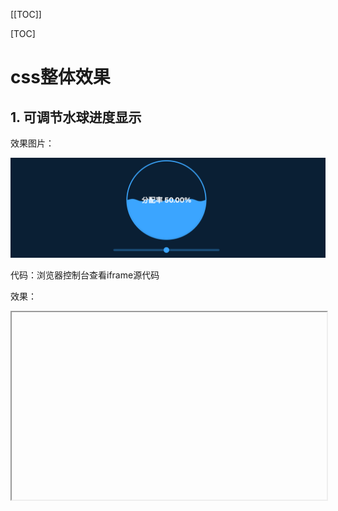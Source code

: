 [[TOC]]

[TOC]

# css整体效果

## 1. 可调节水球进度显示

效果图片：

![](./img/20-01.png)

代码：浏览器控制台查看iframe源代码

效果：

<iframe
  :src="$withBase('/css/css-demo/20-01.html')"
  width="100%" height="300"
  frameborder="1" scrolling="No" leftmargin="0" topmargin="0"
/>

## 2. 上下切换菜单

效果图片：

![](./img/20-02.png)

代码：浏览器控制台查看iframe源代码

效果：

<iframe
  :src="$withBase('/css/css-demo/20-02.html')"
  width="100%" height="270"
  frameborder="1" scrolling="No" leftmargin="0" topmargin="0"
/>



